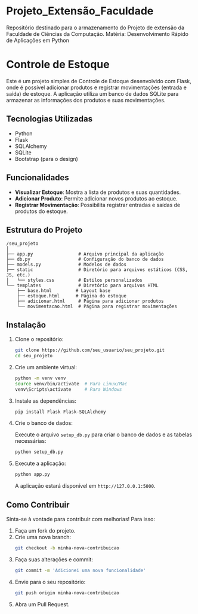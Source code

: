 # Projeto_Extensão_Faculdade
Repositório destinado para o armazenamento do Projeto de extensão da Faculdade de Ciências da Computação. Matéria: Desenvolvimento Rápido de Aplicações em Python


# Controle de Estoque

Este é um projeto simples de Controle de Estoque desenvolvido com Flask, onde é possível adicionar produtos e registrar movimentações (entrada e saída) de estoque. A aplicação utiliza um banco de dados SQLite para armazenar as informações dos produtos e suas movimentações.

## Tecnologias Utilizadas

- Python
- Flask
- SQLAlchemy
- SQLite
- Bootstrap (para o design)

## Funcionalidades

- **Visualizar Estoque**: Mostra a lista de produtos e suas quantidades.
- **Adicionar Produto**: Permite adicionar novos produtos ao estoque.
- **Registrar Movimentação**: Possibilita registrar entradas e saídas de produtos do estoque.

## Estrutura do Projeto

```
/seu_projeto
│
├── app.py                 # Arquivo principal da aplicação
├── db.py                  # Configuração do banco de dados
├── models.py              # Modelos de dados
├── static                 # Diretório para arquivos estáticos (CSS, JS, etc.)
│   └── styles.css         # Estilos personalizados
└── templates              # Diretório para arquivos HTML
    ├── base.html         # Layout base
    ├── estoque.html      # Página do estoque
    ├── adicionar.html     # Página para adicionar produtos
    └── movimentacao.html  # Página para registrar movimentações
```

## Instalação

1. Clone o repositório:

   ```bash
   git clone https://github.com/seu_usuario/seu_projeto.git
   cd seu_projeto
   ```

2. Crie um ambiente virtual:

   ```bash
   python -m venv venv
   source venv/bin/activate  # Para Linux/Mac
   venv\Scripts\activate     # Para Windows
   ```

3. Instale as dependências:

   ```bash
   pip install Flask Flask-SQLAlchemy
   ```

4. Crie o banco de dados:

   Execute o arquivo `setup_db.py` para criar o banco de dados e as tabelas necessárias:

   ```bash
   python setup_db.py
   ```

5. Execute a aplicação:

   ```bash
   python app.py
   ```

   A aplicação estará disponível em `http://127.0.0.1:5000`.

## Como Contribuir

Sinta-se à vontade para contribuir com melhorias! Para isso:

1. Faça um fork do projeto.
2. Crie uma nova branch:
   ```bash
   git checkout -b minha-nova-contribuicao
   ```
3. Faça suas alterações e commit:
   ```bash
   git commit -m 'Adicionei uma nova funcionalidade'
   ```
4. Envie para o seu repositório:
   ```bash
   git push origin minha-nova-contribuicao
   ```
5. Abra um Pull Request.
